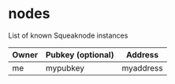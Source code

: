 # nodes
List of known Squeaknode instances

| Owner     | Pubkey (optional)      | Address     |
| --------- | ---------------------- | ----------- |
| me        | mypubkey               | myaddress   |
